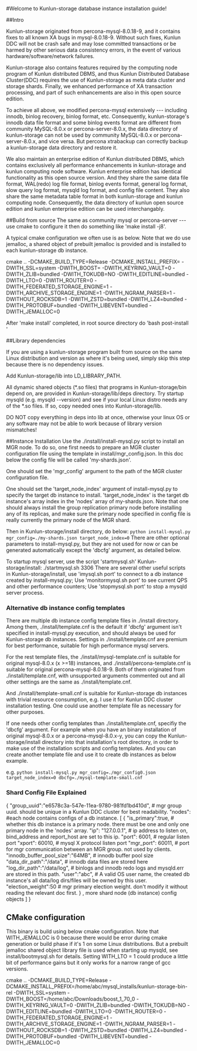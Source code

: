 #Welcome to Kunlun-storage database instance installation guide!

##Intro

Kunlun-storage originated from percona-mysql-8.0.18-9, and it contains fixes to all known XA bugs in mysql-8.0.18-9. Without such fixes, Kunlun DDC will not be crash safe and may lose committed transactions or be harmed by other serious data consistency errors, in the event of various hardware/software/network failures.

Kunlun-storage also contains features required by the computing node program of Kunlun distributed DBMS, and thus Kunlun Distributed Database Cluster(DDC) requires the use of Kunlun-storage as meta data cluster and storage shards. Finally, we enhanced performance of XA transaction processing, and part of such enhancements are also in this open source edition.

To achieve all above, we modified percona-mysql extensively --- including innodb, binlog recovery, binlog format, etc. Consequently, kunlun-storage's innodb data file format and some binlog events format are different from community MySQL-8.0.x or percona-server-8.0.x, the data directory of kunlun-storage can not be used by community MySQL-8.0.x or percona-server-8.0.x, and vice versa. But percona xtrabackup can correctly backup a kunlun-storage data directory and restore it.

We also maintain an enterprise edition of Kunlun distributed DBMS, which contains exclusively all performance enhancements in kunlun-storage and kunlun computing node software. Kunlun enterprise edition has identical functionality as this open source version. And they share the same data file format, WAL(redo) log file format, binlog events format, general log format, slow query log format, mysqld log format, and config file content. They also share the same metadata table format in both kunlun-storage and kunlun computing node. Consequently, the data directory of kunlun open source edition and kunlun enterprise edition can be used interchangably.

##Build from source
The same as community mysql or percona-server --- use cmake to configure it then do something like 'make install -j8'.

A typical cmake configuration we often use is as below. Note that we do use jemalloc, a shared object of prebuilt jemalloc is provided and is installed to each kunlun-storage db instance.

cmake .. -DCMAKE_BUILD_TYPE=Release -DCMAKE_INSTALL_PREFIX=<installation directory> -DWITH_SSL=system -DWITH_BOOST=<boost source root directory> -DWITH_KEYRING_VAULT=0 -DWITH_ZLIB=bundled -DWITH_TOKUDB=NO -DWITH_EDITLINE=bundled -DWITH_LTO=0  -DWITH_ROUTER=0 -DWITH_FEDERATED_STORAGE_ENGINE=1 -DWITH_ARCHIVE_STORAGE_ENGINE=1 -DWITH_NGRAM_PARSER=1 -DWITHOUT_ROCKSDB=1 -DWITH_ZSTD=bundled -DWITH_LZ4=bundled -DWITH_PROTOBUF=bundled -DWITH_LIBEVENT=bundled -DWITH_JEMALLOC=0

After 'make install' completed, in root source directory do 'bash post-install <installation directory>'

##Library dependencies

If you are using a kunlun-storage program built from source on the same Linux distribution and version as where it's being used, simply skip this step because there is no dependency issues.

Add Kunlun-storage/lib into LD_LIBRARY_PATH.

All dynamic shared objects (*.so files) that programs in Kunlun-storage/bin depend on, are provided in Kunlun-storage/lib/deps directory. Try startup mysqld (e.g. mysqld --version) and see if your local Linux distro needs any of the *.so files. If so, copy needed ones into Kunlun-storage/lib.

DO NOT copy everything in deps into lib at once, otherwise your linux OS or any software may not be able to work because of library version mismatches!

##Instance Installation
Use the ./install/install-mysql.py script to install an MGR node. To do so, one first needs to prepare an MGR cluster configuration file using the template in install/mgr_config.json. In this doc below the config file will be called 'my-shards.json'.

One should set the 'mgr_config' argument to the path of the MGR cluster configuration file.

One should set the 'target_node_index' argument of install-mysql.py to specify the target db instance to install. 'target_node_index' is the target db instance's array index in the 'nodes' array of my-shards.json. Note that one should always install the group replication primary node before installing any of its replicas, and make sure the primary node specified in config file is really currently the primary node of the MGR shard.

Then in Kunlun-storage/install directory, do below:
`python install-mysql.py mgr_config=./my-shards.json target_node_index=0`
There are other optional parameters to install-mysql.py, but they are not used for now or can be generated automatically except the 'dbcfg' argument, as detailed below.

To startup mysql server, use the script 'startmysql.sh' Kunlun-storage/install: ./startmysql.sh 3306
There are several other useful scripts in Kunlun-storage/install, use 'imysql.sh port' to connect to a db instance created by install-mysql.py; Use 'monitormysql.sh port' to see current QPS and other performance counters; Use 'stopmysql.sh port' to stop a mysqld server process.

### Alternative db instance config templates

There are multiple db instance config template files in ./install directory. Among them, ./install/template.cnf is the default if 'dbcfg' argument isn't specified in install-mysql.py execution, and should always be used for Kunlun-storage db instances. Settings in ./install/template.cnf are premium for best performance, suitable for high performance mysql servers.

For the rest template files, the ./install/mysql-template.cnf is suitable for original mysql-8.0.x (x >=18) instances, and ./install/percona-template.cnf is suitable for original percona-mysql-8.0.18-9. Both of them originated from ./install/template.cnf, with unsupported arguments commented out and all other settings are the same as ./install/template.cnf.

And ./install/template-small.cnf is suitable for Kunlun-storage db instances with trivial resource consumption, e.g. I use it for Kunlun DDC cluster installation testing. One could use another template file as necessary for other purposes.

If one needs other config templates than ./install/template.cnf, specifiy the 'dbcfg' argument. For example when you have an binary installation of original mysql-8.0.x or a percona-mysql-8.0.x-y, you can copy the Kunlun-storage/install directory into that installation's root directory, in order to make use of the installation scripts and config templates. And you can create another template file and use it to create db instances as below example.

e.g. `python install-mysql.py mgr_config=./mgr_config0.json target_node_index=0 dbcfg=./mysql-template-small.cnf`

### Shard Config File Explained

{
    "group_uuid":"e6578c3a-547e-11ea-9780-981fd1bd410d",	# mgr group uuid. should be unique in a Kunlun DDC cluster for best readability.
    "nodes":						#each node contains configs of a db instance.
    [
       {
          "is_primary":true,				# whether this db instance is a primary node. there must be one and only one primary node in the 'nodes' array.
          "ip": "127.0.0.1",				# ip address to listen on, bind_address and report_host are set to this ip.
          "port": 6001,					# regular listen port
          "xport": 60010,				# mysql X protocol listen port
          "mgr_port": 60011,				# port for mgr communication between an MGR group. not used by clients.
          "innodb_buffer_pool_size":"64MB",		# innodb buffer pool size
          "data_dir_path":"/data",			# innodb data files are stored here
          "log_dir_path":"/data/log",			# binlogs and innodb redo logs and mysqld.err are stored in this path.
          "user":"abc",					# A valid OS user name, the created db instance's all data/log dirs/files will be owned by this user.
          "election_weight":50				# mgr primary election weight. don't modify it without reading the relevant doc first.
       }
	, more shard node (db instance) config objects
    ]
}


## CMake configuration

This binary is build using below cmake configuration. Note that WITH_JEMALLOC is 0 because there would be error during cmake generation or build phase if it's 1 on some Linux distributions. But a prebuilt jemalloc shared object library file is used when starting up mysqld, see install/bootmysql.sh for details. Setting WITH_LTO = 1 could produce a little bit of performance gains but it only works for a narrow range of gcc versions.
 
cmake .. -DCMAKE_BUILD_TYPE=Release -DCMAKE_INSTALL_PREFIX=/home/abc/mysql_installs/kunlun-storage-bin-rel -DWITH_SSL=system -DWITH_BOOST=/home/abc/Downloads/boost_1_70_0 -DWITH_KEYRING_VAULT=0 -DWITH_ZLIB=bundled -DWITH_TOKUDB=NO -DWITH_EDITLINE=bundled -DWITH_LTO=0  -DWITH_ROUTER=0 -DWITH_FEDERATED_STORAGE_ENGINE=1 -DWITH_ARCHIVE_STORAGE_ENGINE=1 -DWITH_NGRAM_PARSER=1 -DWITHOUT_ROCKSDB=1 -DWITH_ZSTD=bundled -DWITH_LZ4=bundled -DWITH_PROTOBUF=bundled -DWITH_LIBEVENT=bundled -DWITH_JEMALLOC=0
